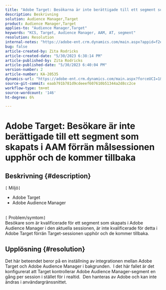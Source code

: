 ```yaml
---
title: "Adobe Target: Besökarna är inte berättigade till ett segment som skapats i AAM förrän målsessionen upphör och de kommer tillbaka"
description: Beskrivning
solution: Audience Manager,Target
product: Audience Manager,Target
applies-to: "Audience Manager,Target"
keywords: "KCS, Target, Audience Manager, AAM, AT, segment"
resolution: Resolution
internal-notes: "https://adobe-ent.crm.dynamics.com/main.aspx?appid=f2e74f34-7119-ea11-a811-000d3a5936c5&forceUCI=1&newWindow=true&pagetype=entityrecord&etn=knowledgearticle&id=45e8e885-2b47-e911-a952-000d3a34ebb5"
bug: false
article-created-by: Zita Rodricks
article-created-date: "5/30/2023 6:38:14 PM"
article-published-by: Zita Rodricks
article-published-date: "5/30/2023 6:40:04 PM"
version-number: 2
article-number: KA-20535
dynamics-url: "https://adobe-ent.crm.dynamics.com/main.aspx?forceUCI=1&pagetype=entityrecord&etn=knowledgearticle&id=0088281f-19ff-ed11-8f6e-6045bd0063aa"
source-git-commit: eaab791b781d9cdeeef607610b51344a2d8cc2ce
workflow-type: tm+mt
source-wordcount: '146'
ht-degree: 6%

---
```


# Adobe Target: Besökare är inte berättigade till ett segment som skapats i AAM förrän målsessionen upphör och de kommer tillbaka

## Beskrivning {#description}

`[` Miljö`]` <br>
- Adobe Target
- Adobe Audience Manager

<br>`[` Problem/symtom`]` <br>
Besökare som är kvalificerade för ett segment som skapats i Adobe Audience Manager i den aktuella sessionen, är inte kvalificerade för detta i Adobe Target förrän Target-sessionen upphör och de kommer tillbaka.


## Upplösning {#resolution}


Det här beteendet beror på en inställning av integrationen mellan Adobe Target och Adobe Audience Manager i bakgrunden.  I det här fallet är det konfigurerat att Target kontrollerar Adobe Audience Manager-segment en gång per session i stället för i realtid.  Den hanteras av Adobe och kan inte ändras i användargränssnittet.
